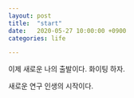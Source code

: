 ```yaml
---
layout: post
title:  "start"
date:   2020-05-27 10:00:00 +0900
categories: life

---
```


이제 새로운 나의 출발이다. 화이팅 하자. 


새로운 연구 인생의 시작이다.